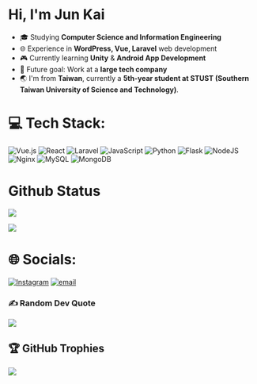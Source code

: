 # Hi, I'm Jun Kai

- 🎓 Studying **Computer Science and Information Engineering**  
- 🌐 Experience in **WordPress, Vue, Laravel** web development  
- 🎮 Currently learning **Unity** & **Android App Development**  
- 🏢 Future goal: Work at a **large tech company**
- 🌏 I'm from **Taiwan**, currently a **5th-year student at STUST (Southern Taiwan University of Science and Technology)**.  

# 💻 Tech Stack:
![Vue.js](https://img.shields.io/badge/vue.js-%2335495e.svg?style=for-the-badge&logo=vuedotjs&logoColor=%234FC08D) ![React](https://img.shields.io/badge/react-%2320232a.svg?style=for-the-badge&logo=react&logoColor=%2361DAFB) ![Laravel](https://img.shields.io/badge/laravel-%23FF2D20.svg?style=for-the-badge&logo=laravel&logoColor=white) ![JavaScript](https://img.shields.io/badge/javascript-%23323330.svg?style=for-the-badge&logo=javascript&logoColor=%23F7DF1E) ![Python](https://img.shields.io/badge/python-3670A0?style=for-the-badge&logo=python&logoColor=ffdd54) ![Flask](https://img.shields.io/badge/flask-%23000.svg?style=for-the-badge&logo=flask&logoColor=white) ![NodeJS](https://img.shields.io/badge/node.js-6DA55F?style=for-the-badge&logo=node.js&logoColor=white) ![Nginx](https://img.shields.io/badge/nginx-%23009639.svg?style=for-the-badge&logo=nginx&logoColor=white) ![MySQL](https://img.shields.io/badge/mysql-4479A1.svg?style=for-the-badge&logo=mysql&logoColor=white) ![MongoDB](https://img.shields.io/badge/MongoDB-%234ea94b.svg?style=for-the-badge&logo=mongodb&logoColor=white)


# Github Status
![](https://github-readme-stats.vercel.app/api?username=KingKaiZhuang&show_icons=true&theme=dark#gh-dark-mode-only&include_all_commits=true&count_private=true)

![](https://nirzak-streak-stats.vercel.app/?user=KingKaiZhuang&theme=dark&hide_border=false)<br/>





# 🌐 Socials:
[![Instagram](https://img.shields.io/badge/Instagram-%23E4405F.svg?logo=Instagram&logoColor=white)](https://instagram.com/https://www.instagram.com/zhuang_2025/) [![email](https://img.shields.io/badge/Email-D14836?logo=gmail&logoColor=white)](mailto:zhuangx869@gmail.com) 



### ✍️ Random Dev Quote
![](https://quotes-github-readme.vercel.app/api?type=horizontal&theme=dark)

## 🏆 GitHub Trophies
![](https://github-profile-trophy.vercel.app/?username=KingKaiZhuang&theme=radical&no-frame=true&no-bg=true&margin-w=4)

<!-- Proudly created with GPRM ( https://gprm.itsvg.in ) -->
